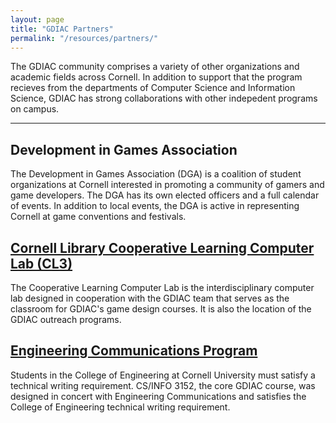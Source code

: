 ```yaml
---
layout: page
title: "GDIAC Partners"
permalink: "/resources/partners/"
---
```


The GDIAC community comprises a variety of other organizations and academic fields across Cornell. In addition to support that the program recieves from the departments of Computer Science and Information Science, GDIAC has strong collaborations with other indepedent programs on campus.

---

## Development in Games Association

The Development in Games Association (DGA) is a coalition of student organizations at Cornell interested in promoting a community of gamers and game developers. The DGA has its own elected officers and a full calendar of events. In addition to local events, the DGA is active in representing Cornell at game conventions and festivals.

## [Cornell Library Cooperative Learning Computer Lab (CL3)](http://www.library.cornell.edu/olinuris/ref/creationstation/uris.htm)

The Cooperative Learning Computer Lab is the interdisciplinary computer lab designed in cooperation with the GDIAC team that serves as the classroom for GDIAC's game design courses. It is also the location of the GDIAC outreach programs.

## [Engineering Communications Program](http://www.engineering.cornell.edu/programs/undergraduate-education/engineering-communications/)

Students in the College of Engineering at Cornell University must satisfy a technical writing requirement. CS/INFO 3152, the core GDIAC course, was designed in concert with Engineering Communications and satisfies the College of Engineering technical writing requirement.
